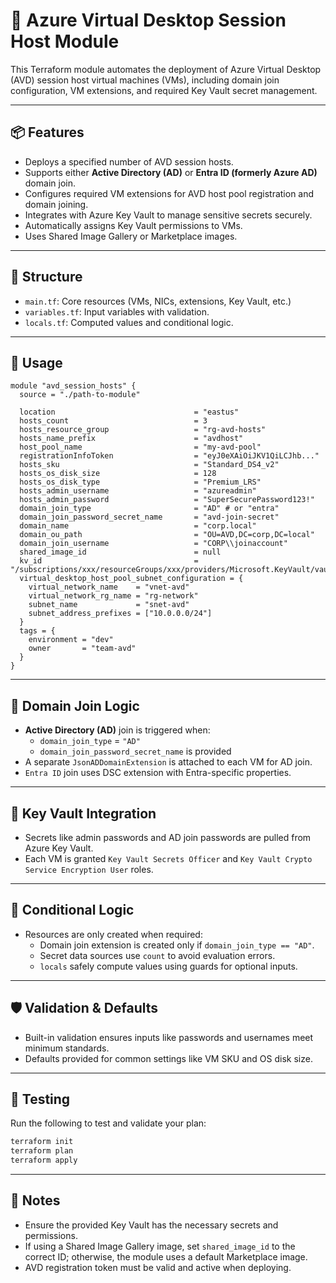 
# 🚀 Azure Virtual Desktop Session Host Module

This Terraform module automates the deployment of Azure Virtual Desktop (AVD) session host virtual machines (VMs), including domain join configuration, VM extensions, and required Key Vault secret management.

---

## 📦 Features

- Deploys a specified number of AVD session hosts.
- Supports either **Active Directory (AD)** or **Entra ID (formerly Azure AD)** domain join.
- Configures required VM extensions for AVD host pool registration and domain joining.
- Integrates with Azure Key Vault to manage sensitive secrets securely.
- Automatically assigns Key Vault permissions to VMs.
- Uses Shared Image Gallery or Marketplace images.

---

## 📁 Structure

- `main.tf`: Core resources (VMs, NICs, extensions, Key Vault, etc.)
- `variables.tf`: Input variables with validation.
- `locals.tf`: Computed values and conditional logic.

---

## 🔧 Usage

```hcl
module "avd_session_hosts" {
  source = "./path-to-module"

  location                               = "eastus"
  hosts_count                            = 3
  hosts_resource_group                   = "rg-avd-hosts"
  hosts_name_prefix                      = "avdhost"
  host_pool_name                         = "my-avd-pool"
  registrationInfoToken                  = "eyJ0eXAiOiJKV1QiLCJhb..."
  hosts_sku                              = "Standard_DS4_v2"
  hosts_os_disk_size                     = 128
  hosts_os_disk_type                     = "Premium_LRS"
  hosts_admin_username                   = "azureadmin"
  hosts_admin_password                   = "SuperSecurePassword123!"
  domain_join_type                       = "AD" # or "entra"
  domain_join_password_secret_name       = "avd-join-secret"
  domain_name                            = "corp.local"
  domain_ou_path                         = "OU=AVD,DC=corp,DC=local"
  domain_join_username                   = "CORP\\joinaccount"
  shared_image_id                        = null
  kv_id                                  = "/subscriptions/xxx/resourceGroups/xxx/providers/Microsoft.KeyVault/vaults/xxx"
  virtual_desktop_host_pool_subnet_configuration = {
    virtual_network_name    = "vnet-avd"
    virtual_network_rg_name = "rg-network"
    subnet_name             = "snet-avd"
    subnet_address_prefixes = ["10.0.0.0/24"]
  }
  tags = {
    environment = "dev"
    owner       = "team-avd"
  }
}
```

---

## 🧠 Domain Join Logic

- **Active Directory (AD)** join is triggered when:
  - `domain_join_type` = `"AD"`
  - `domain_join_password_secret_name` is provided
- A separate `JsonADDomainExtension` is attached to each VM for AD join.
- `Entra ID` join uses DSC extension with Entra-specific properties.

---

## 🔐 Key Vault Integration

- Secrets like admin passwords and AD join passwords are pulled from Azure Key Vault.
- Each VM is granted `Key Vault Secrets Officer` and `Key Vault Crypto Service Encryption User` roles.

---

## 🔄 Conditional Logic

- Resources are only created when required:
  - Domain join extension is created only if `domain_join_type == "AD"`.
  - Secret data sources use `count` to avoid evaluation errors.
  - `locals` safely compute values using guards for optional inputs.

---

## 🛡️ Validation & Defaults

- Built-in validation ensures inputs like passwords and usernames meet minimum standards.
- Defaults provided for common settings like VM SKU and OS disk size.

---

## 🧪 Testing

Run the following to test and validate your plan:

```bash
terraform init
terraform plan
terraform apply
```

---

## 📎 Notes

- Ensure the provided Key Vault has the necessary secrets and permissions.
- If using a Shared Image Gallery image, set `shared_image_id` to the correct ID; otherwise, the module uses a default Marketplace image.
- AVD registration token must be valid and active when deploying.
